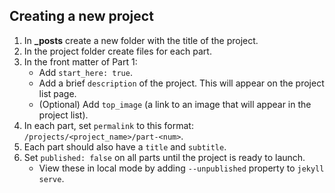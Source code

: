 ## Creating a new project
1. In **_posts** create a new folder with the title of the project.
1. In the project folder create files for each part.
1. In the front matter of Part 1:
    * Add `start_here: true`.
    * Add a brief `description` of the project. This will appear on the project list page.
    * (Optional) Add `top_image` (a link to an image that will appear in the project list).
1. In each part, set `permalink` to this format: `/projects/<project_name>/part-<num>`.
1. Each part should also have a `title` and `subtitle`.
1. Set `published: false` on all parts until the project is ready to launch.
    * View these in local mode by adding `--unpublished` property to `jekyll serve`.